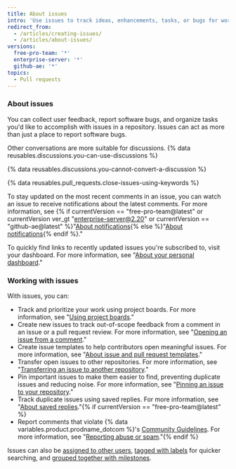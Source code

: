 ```yaml
---
title: About issues
intro: 'Use issues to track ideas, enhancements, tasks, or bugs for work on {% data variables.product.product_name %}.'
redirect_from:
  - /articles/creating-issues/
  - /articles/about-issues/
versions:
  free-pro-team: '*'
  enterprise-server: '*'
  github-ae: '*'
topics:
  - Pull requests
---
```


### About issues

You can collect user feedback, report software bugs, and organize tasks you'd like to accomplish with issues in a repository. Issues can act as more than just a place to report software bugs.

Other conversations are more suitable for discussions. {% data reusables.discussions.you-can-use-discussions %}

{% data reusables.discussions.you-cannot-convert-a-discussion %}

{% data reusables.pull_requests.close-issues-using-keywords %}

To stay updated on the most recent comments in an issue, you can watch an issue to receive notifications about the latest comments. For more information, see {% if currentVersion == "free-pro-team@latest" or currentVersion ver_gt "enterprise-server@2.20" or currentVersion == "github-ae@latest" %}"[About notifications](/github/managing-subscriptions-and-notifications-on-github/about-notifications){% else %}"[About notifications](/github/receiving-notifications-about-activity-on-github/about-notifications){% endif %}." 

To quickly find links to recently updated issues you're subscribed to, visit your dashboard. For more information, see "[About your personal dashboard](/articles/about-your-personal-dashboard)."

### Working with issues

With issues, you can:
- Track and prioritize your work using project boards. For more information, see "[Using project boards](/articles/about-project-boards)."
- Create new issues to track out-of-scope feedback from a comment in an issue or a pull request review. For more information, see "[Opening an issue from a comment](/github/managing-your-work-on-github/opening-an-issue-from-a-comment)."
- Create issue templates to help contributors open meaningful issues. For more information, see "[About issue and pull request templates](/articles/about-issue-and-pull-request-templates)."
- Transfer open issues to other repositories. For more information, see "[Transferring an issue to another repository](/articles/transferring-an-issue-to-another-repository)."
- Pin important issues to make them easier to find, preventing duplicate issues and reducing noise. For more information, see "[Pinning an issue to your repository](/articles/pinning-an-issue-to-your-repository)."
- Track duplicate issues using saved replies. For more information, see "[About saved replies](/articles/about-saved-replies)."{% if currentVersion == "free-pro-team@latest" %}
- Report comments that violate {% data variables.product.prodname_dotcom %}'s [Community Guidelines](/articles/github-community-guidelines). For more information, see "[Reporting abuse or spam](/articles/reporting-abuse-or-spam)."{% endif %}

Issues can also be [assigned to other users](/articles/assigning-issues-and-pull-requests-to-other-github-users), [tagged with labels](/articles/applying-labels-to-issues-and-pull-requests) for quicker searching, and [grouped together with milestones](/articles/creating-and-editing-milestones-for-issues-and-pull-requests).
